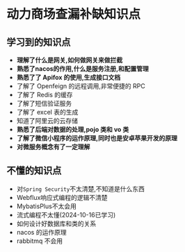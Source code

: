 # 动力商场查漏补缺知识点

## 学习到的知识点

+ **理解了什么是网关,如何做网关来做拦截**
+ **熟悉了nacos的作用,什么是服务注册,和配置管理**
+ **熟悉了了 Apifox 的使用,生成接口文档**
+ 了解了 Openfeign 的远程调用,非常便捷的 RPC
+ 了解了 Redis 的缓存
+ 了解了短信验证服务
+ 了解了 excel 表的生成
+ 知道了阿里云的云存储
+ **熟悉了后端对数据的处理,pojo 类和 vo 类**
+ **了解了微信小程序的运作原理,同时也是安卓苹果开发的原理**
+ **对微服务概念有了一定理解**

## 不懂的知识点

+ 对`Spring Security`不太清楚,不知道是什么东西
+ Webflux响应式编程的逻辑不清楚
+ MybatisPlus不太会用
+ 流式编程不太懂(2024-10-16已学习)
+ 如何设计好数据库和类的关系
+ nacos 的运作原理
+ rabbitmq 不会用
